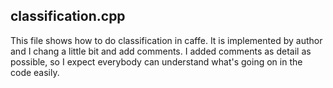 ## classification.cpp
This file shows how to do classification in caffe. It is implemented by author and I chang a little bit and add comments.
I added comments as detail as possible, so I expect everybody can understand what's going on in the code easily.
